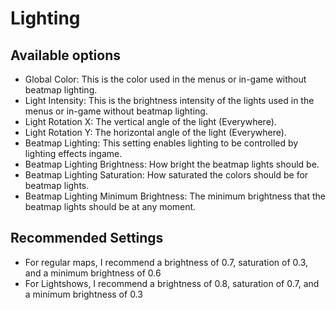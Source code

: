 # Lighting
## Available options

- Global Color: This is the color used in the menus or in-game without beatmap lighting.
- Light Intensity: This is the brightness intensity of the lights used in the menus or in-game without beatmap lighting.
- Light Rotation X: The vertical angle of the light (Everywhere).
- Light Rotation Y: The horizontal angle of the light (Everywhere).
- Beatmap Lighting: This setting enables lighting to be controlled by lighting effects ingame.
- Beatmap Lighting Brightness: How bright the beatmap lights should be.
- Beatmap Lighting Saturation: How saturated the colors should be for beatmap lights.
- Beatmap Lighting Minimum Brightness: The minimum brightness that the beatmap lights should be at any moment.

## Recommended Settings

- For regular maps, I recommend a brightness of 0.7, saturation of 0.3, and a minimum brightness of 0.6
- For Lightshows, I recommend a brightness of 0.8, saturation of 0.7, and a minimum brightness of 0.3